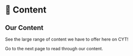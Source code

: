 # 🍄 Content

## Our Content

See the large range of content we have to offer here on CYT!



Go to the next page to read through our content.

